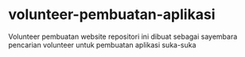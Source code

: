# volunteer-pembuatan-aplikasi
Volunteer pembuatan website repositori ini dibuat sebagai sayembara pencarian volunteer untuk pembuatan aplikasi suka-suka
